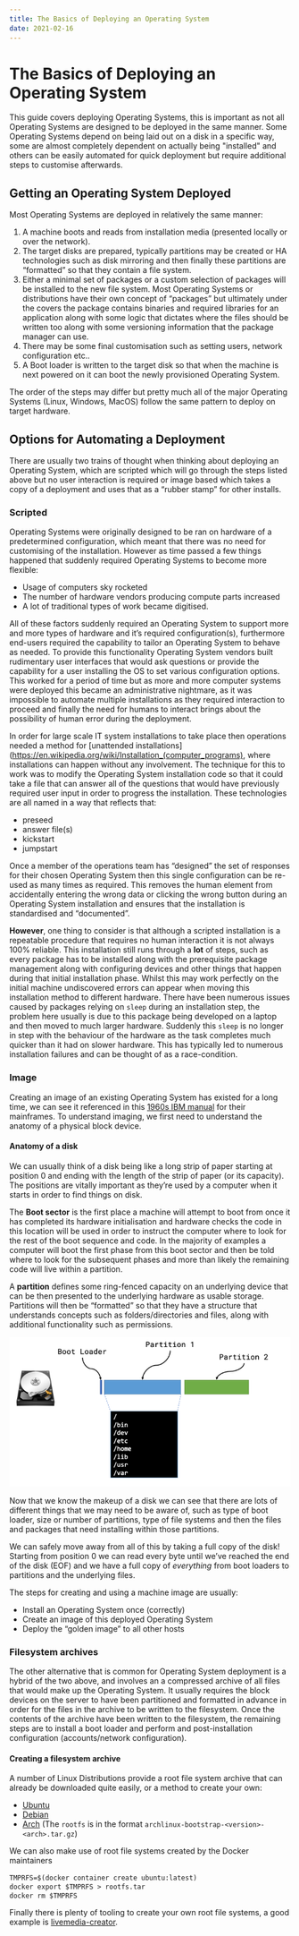 ```yaml
---
title: The Basics of Deploying an Operating System
date: 2021-02-16
---
```


# The Basics of Deploying an Operating System

This guide covers deploying Operating Systems, this is important as not all Operating Systems are designed to be deployed in the same manner. Some Operating Systems depend on being laid out on a disk in a specific way, some are almost completely dependent on actually being "installed" and others can be easily automated for quick deployment but require additional steps to customise afterwards. 

## Getting an Operating System Deployed

Most Operating Systems are deployed in relatively the same manner:

1. A machine boots and reads from installation media (presented locally or over the network).
2. The target disks are prepared, typically partitions may be created or HA technologies such as disk mirroring and then finally these partitions are “formatted” so that they contain a file system.
3. Either a minimal set of packages or a custom selection of packages will be installed to the new file system. Most Operating Systems or distributions have their own concept of “packages” but ultimately under the covers the package contains binaries and required libraries for an application along with some logic that dictates where the files should be written too along with some versioning information that the package manager can use.
4. There may be some final customisation such as setting users, network configuration etc..
5. A Boot loader is written to the target disk so that when the machine is next powered on it can boot the newly provisioned Operating System.

The order of the steps may differ but pretty much all of the major Operating Systems (Linux, Windows, MacOS) follow the same pattern to deploy on target hardware.

## Options for Automating a Deployment

There are usually two trains of thought when thinking about deploying an Operating System, which are scripted which will go through the steps listed above but no user interaction is required or image based which takes a copy of a deployment and uses that as a “rubber stamp” for other installs.

### Scripted

Operating Systems were originally designed to be ran on hardware of a predetermined configuration, which meant that there was no need for customising of the installation. However as time passed a few things happened that suddenly required Operating Systems to become more flexible:

- Usage of computers sky rocketed
- The number of hardware vendors producing compute parts increased
- A lot of traditional types of work became digitised.

All of these factors suddenly required an Operating System to support more and more types of hardware and it’s required configuration(s), furthermore end-users required the capability to tailor an Operating System to behave as needed. To provide this functionality Operating System vendors built rudimentary user interfaces that would ask questions or provide the capability for a user installing the OS to set various configuration options. This worked for a period of time but as more and more computer systems were deployed this became an administrative nightmare, as it was impossible to automate multiple installations as they required interaction to proceed and finally the need for humans to interact brings about the possibility of human error during the deployment.

In order for large scale IT system installations to take place then operations needed a method for [unattended installations](https://en.wikipedia.org/wiki/Installation_(computer_programs), where installations can happen without any involvement. The technique for this to work was to modify the Operating System installation code so that it could take a file that can answer all of the questions that would have previously required user input in order to progress the installation. These technologies are all named in a way that reflects that:

- preseed
- answer file(s)
- kickstart
- jumpstart

Once a member of the operations team has “designed” the set of responses for their chosen Operating System then this single configuration can be re-used as many times as required. This removes the human element from accidentally entering the wrong data or clicking the wrong button during an Operating System installation and ensures that the installation is standardised and “documented”.

**However**, one thing to consider is that although a scripted installation is a repeatable procedure that requires no human interaction it is not always 100% reliable. This installation still runs through a **lot** of steps, such as every package has to be installed along with the prerequisite package management along with configuring devices and other things that happen during that initial installation phase. Whilst this may work perfectly on the initial machine undiscovered errors can appear when moving this installation method to different hardware. There have been numerous issues caused by packages relying on `sleep` during an installation step, the problem here usually is due to this package being developed on a laptop and then moved to much larger hardware. Suddenly this `sleep` is no longer in step with the behaviour of the hardware as the task completes much quicker than it had on slower hardware. This has typically led to numerous installation failures and can be thought of as a race-condition.

### Image

Creating an image of an existing Operating System has existed for a long time, we can see it referenced in this [1960s IBM manual](https://web.archive.org/web/20140701185435/http://www.demorton.com/Tech/$OSTL.pdf) for their mainframes. To understand imaging, we first need to understand the anatomy of a physical block device.

#### Anatomy of a disk

We can usually think of a disk being like a long strip of paper starting at position 0 and ending with the length of the strip of paper (or its capacity). The positions are vitally important as they’re used by a computer when it starts in order to find things on disk.

The **Boot sector** is the first place a machine will attempt to boot from once it has completed its hardware initialisation and hardware checks the code in this location will be used in order to instruct the computer where to look for the rest of the boot sequence and code. In the majority of examples a computer will boot the first phase from this boot sector and then be told where to look for the subsequent phases and more than likely the remaining code will live within a partition.

A **partition** defines some ring-fenced capacity on an underlying device that can be then presented to the underlying hardware as usable storage. Partitions will then be “formatted” so that they have a structure that understands concepts such as folders/directories and files, along with additional functionality such as permissions.

![Diagram of a disk layout](../images/disk-layout.png)

Now that we know the makeup of a disk we can see that there are lots of different things that we may need to be aware of, such as type of boot loader, size or number of partitions, type of file systems and then the files and packages that need installing within those partitions.

We can safely move away from all of this by taking a full copy of the disk! Starting from position 0 we can read every byte until we’ve reached the end of the disk (EOF) and we have a full copy of *everything* from boot loaders to partitions and the underlying files.

The steps for creating and using a machine image are usually:

- Install an Operating System once (correctly)
- Create an image of this deployed Operating System
- Deploy the “golden image” to all other hosts

### Filesystem archives

The other alternative that is common for Operating System deployment is a hybrid of the two above, and involves an a compressed archive of all files that would make up the Operating System. It usually requires the block devices on the server to have been partitioned and formatted in advance in order for the files in the archive to be written to the filesystem. Once the contents of the archive have been written to the filesystem, the remaining steps are to install a boot loader and perform and post-installation configuration (accounts/network configuration). 

#### Creating a filesystem archive

A number of Linux Distributions provide a root file system archive that can already be downloaded quite easily, or a method to create your own: 

- [Ubuntu](http://cdimage.ubuntu.com/ubuntu-base/releases/20.04/release/)
- [Debian](https://wiki.debian.org/Debootstrap)
- [Arch](https://archive.archlinux.org/iso/) (The `rootfs` is in the format `archlinux-bootstrap-<version>-<arch>.tar.gz`)

We can also make use of root file systems created by the Docker maintainers

```
TMPRFS=$(docker container create ubuntu:latest)
docker export $TMPRFS > rootfs.tar
docker rm $TMPRFS
```

Finally there is plenty of tooling to create your own root file systems, a good example is [livemedia-creator](https://weldr.io/lorax/livemedia-creator.html).